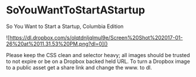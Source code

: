 # SoYouWantToStartAStartup
So You Want to Start a Startup, Columbia Edition 

![https://dl.dropbox.com/s/olqtdnljqlmul9e/Screen%20Shot%202017-01-26%20at%2011.31.53%20PM.png?dl=0]()

Please keep the CSS clean and selector heavy; all images should be trusted to not expire or be on a Dropbox backed held URL. To turn a Dropbox image to a public asset get a share link and change the www. to dl. 
